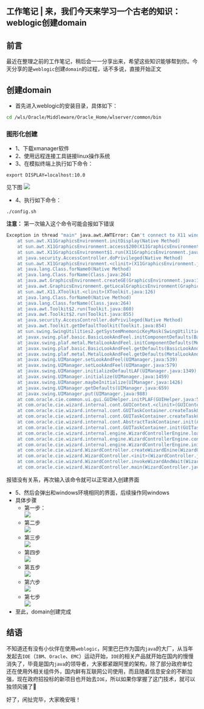 ## 工作笔记 | 来，我们今天来学习一个古老的知识：weblogic创建domain

## 前言

最近在整理之前的工作笔记，稍后会一一分享出来，希望这些知识能够帮到你。今天分享的是`weblogic`创建`domain`的过程，话不多说，直接开始正文





## 创建domain

- 首先进入weblogic的安装目录，具体如下：
```sh
cd /wls/Oracle/Middleware/Oracle_Home/wlserver/common/bin
```

### 图形化创建
- 1、下载xmanager软件
- 2、使用远程连接工具链接linux操作系统
- 3、在模拟终端上执行如下命令：
```
export DISPLAY=localhost:10.0
```
见下图
![](
https://syske-pic-bed.oss-cn-hangzhou.aliyuncs.com/imgs/images/weblogic-linux-01.png)

- 4、执行如下命令：
```
./config.sh
```
**注意：** 第一次输入这个命令可能会报如下错误
```sh
Exception in thread "main" java.awt.AWTError: Can't connect to X11 window server using 'localhost:10.0' as the value of the DISPLAY variable.
	at sun.awt.X11GraphicsEnvironment.initDisplay(Native Method)
	at sun.awt.X11GraphicsEnvironment.access$200(X11GraphicsEnvironment.java:65)
	at sun.awt.X11GraphicsEnvironment$1.run(X11GraphicsEnvironment.java:115)
	at java.security.AccessController.doPrivileged(Native Method)
	at sun.awt.X11GraphicsEnvironment.<clinit>(X11GraphicsEnvironment.java:74)
	at java.lang.Class.forName0(Native Method)
	at java.lang.Class.forName(Class.java:264)
	at java.awt.GraphicsEnvironment.createGE(GraphicsEnvironment.java:103)
	at java.awt.GraphicsEnvironment.getLocalGraphicsEnvironment(GraphicsEnvironment.java:82)
	at sun.awt.X11.XToolkit.<clinit>(XToolkit.java:126)
	at java.lang.Class.forName0(Native Method)
	at java.lang.Class.forName(Class.java:264)
	at java.awt.Toolkit$2.run(Toolkit.java:860)
	at java.awt.Toolkit$2.run(Toolkit.java:855)
	at java.security.AccessController.doPrivileged(Native Method)
	at java.awt.Toolkit.getDefaultToolkit(Toolkit.java:854)
	at sun.swing.SwingUtilities2.getSystemMnemonicKeyMask(SwingUtilities2.java:2020)
	at javax.swing.plaf.basic.BasicLookAndFeel.initComponentDefaults(BasicLookAndFeel.java:1158)
	at javax.swing.plaf.metal.MetalLookAndFeel.initComponentDefaults(MetalLookAndFeel.java:431)
	at javax.swing.plaf.basic.BasicLookAndFeel.getDefaults(BasicLookAndFeel.java:148)
	at javax.swing.plaf.metal.MetalLookAndFeel.getDefaults(MetalLookAndFeel.java:1577)
	at javax.swing.UIManager.setLookAndFeel(UIManager.java:539)
	at javax.swing.UIManager.setLookAndFeel(UIManager.java:579)
	at javax.swing.UIManager.initializeDefaultLAF(UIManager.java:1349)
	at javax.swing.UIManager.initialize(UIManager.java:1459)
	at javax.swing.UIManager.maybeInitialize(UIManager.java:1426)
	at javax.swing.UIManager.getDefaults(UIManager.java:659)
	at javax.swing.UIManager.put(UIManager.java:988)
	at com.oracle.cie.common.ui.gui.GUIHelper.initPLAF(GUIHelper.java:51)
	at com.oracle.cie.wizard.internal.cont.GUIContext.<clinit>(GUIContext.java:296)
	at com.oracle.cie.wizard.internal.cont.GUITaskContainer.createTaskContext(GUITaskContainer.java:73)
	at com.oracle.cie.wizard.internal.cont.GUITaskContainer.createTaskContext(GUITaskContainer.java:21)
	at com.oracle.cie.wizard.internal.cont.AbstractTaskContainer.init(AbstractTaskContainer.java:32)
	at com.oracle.cie.wizard.internal.cont.GUITaskContainer.init(GUITaskContainer.java:21)
	at com.oracle.cie.wizard.internal.engine.WizardControllerEngine.loadTaskContainer(WizardControllerEngine.java:656)
	at com.oracle.cie.wizard.internal.engine.WizardControllerEngine.configureMode(WizardControllerEngine.java:595)
	at com.oracle.cie.wizard.internal.engine.WizardControllerEngine.init(WizardControllerEngine.java:172)
	at com.oracle.cie.wizard.WizardController.createWizardEnine(WizardController.java:110)
	at com.oracle.cie.wizard.WizardController.<init>(WizardController.java:28)
	at com.oracle.cie.wizard.WizardController.invokeWizardAndWait(WizardController.java:119)
	at com.oracle.cie.wizard.WizardController.main(WizardController.java:67)
```
报错没有关系，再次输入该命令就可以正常进入创建界面

- 5、然后会弹出和windows环境相同的界面，后续操作同windows
- 具体步骤
    - 第一步：<br>
![](
https://syske-pic-bed.oss-cn-hangzhou.aliyuncs.com/imgs/images/weblogic-linux-02.png)
    - 第二步<br>
    ![](
https://syske-pic-bed.oss-cn-hangzhou.aliyuncs.com/imgs/images/weblogic-linux-03.png)
    - 第三步<br>
    ![](
https://syske-pic-bed.oss-cn-hangzhou.aliyuncs.com/imgs/images/weblogic-linux-04.png)
    - 第四步<br>
    ![](
https://syske-pic-bed.oss-cn-hangzhou.aliyuncs.com/imgs/images/weblogic-linux-05.png)
    - 第五步<br>
    ![](
https://syske-pic-bed.oss-cn-hangzhou.aliyuncs.com/imgs/images/weblogic-linux-06.png)
    - 第六步<br>
    ![](
https://syske-pic-bed.oss-cn-hangzhou.aliyuncs.com/imgs/images/weblogic-linux-07.png)
    - 第七步<br>
    ![](
https://syske-pic-bed.oss-cn-hangzhou.aliyuncs.com/imgs/images/weblogic-linux-08.png)
- 至此，domain创建完成

## 结语

不知道还有没有小伙伴在使用`weblogic`，阿里巴巴作为国内`java`的大厂，从当年发起去`IOE`（`IBM`、`Oracle`、`EMC`）运动开始，`IOE`的相关产品就开始在国内的慢慢消失了，毕竟是国内`java`的领导者，大家都紧跟阿里的架构，除了部分政府单位还在使用外相关组件外，国内鲜有互联网公司使用，而且随着信息安全的不断加强，现在政府招投标的新项目也开始去`IOE`，所以如果你掌握了这门技术，就可以独领风骚了🤣

好了，闲扯完毕，大家晚安哦！
